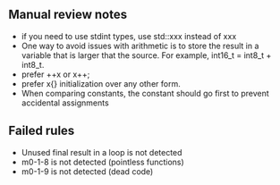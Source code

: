 ## Manual review notes
-   if you need to use stdint types, use std::xxx instead of xxx
-   One way to avoid issues with arithmetic is to store the result in a variable that is larger that the source. For example, int16_t = int8_t + int8_t.
-   prefer ++x or x++;
-   prefer x{} initialization over any other form.
-   When comparing constants, the constant should go first to prevent accidental assignments

## Failed rules
-   Unused final result in a loop is not detected
-   m0-1-8 is not detected (pointless functions)
-   m0-1-9 is not detected (dead code)


